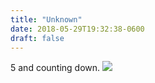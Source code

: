 ```yaml
---
title: "Unknown"
date: 2018-05-29T19:32:38-0600
draft: false
---
```


5 and counting down.
![](/images/2018/58231bfaca.jpg)

